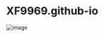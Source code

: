 # XF9969.github-io
![image](https://user-images.githubusercontent.com/128987948/227790666-a3f45e2a-3cce-4524-a5d6-a66677b8df29.png)
